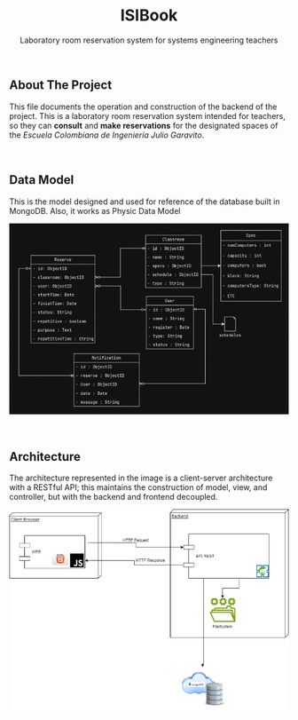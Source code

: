 <div align="center">
    <h1 align="center">ISIBook</h1>
    <p align="center">
        Laboratory room reservation system for systems engineering teachers
    </p>
</div>

</br>

## About The Project

This file documents the operation and construction of the backend of the project. This is a laboratory room reservation system intended for teachers, so they can **consult** and **make reservations** for the designated spaces of the _Escuela Colombiana de Ingeniería Julio Garavito_.

</br>

## Data Model

This is the model designed and used for reference of the database built in MongoDB. Also, it works as Physic Data Model

![Data model](/docs/Screenshots/DataModel.drawio.png)

</br>

## Architecture

The architecture represented in the image is a client-server architecture with a RESTful API; this maintains the construction of model, view, and controller, but with the backend and frontend decoupled.

![Archotecture](/docs/Screenshots/Arquitectura.drawio.png)
